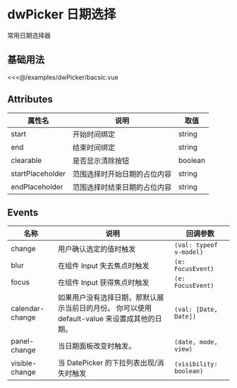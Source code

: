<script setup>
import Bacsic from '../examples/dwPicker/bacsic.vue';
</script>

# dwPicker 日期选择

常用日期选择器

## 基础用法

<Bacsic />

<<<@/examples/dwPicker/bacsic.vue

## Attributes

| 属性名       | 说明            | 取值      |
|-----------|---------------|---------|
| start | 开始时间绑定        | string |
| end       | 结束时间绑定        | string  |
| clearable       | 是否显示清除按钮	        | boolean  |
| startPlaceholder       | 范围选择时开始日期的占位内容        | string  |
| endPlaceholder       | 范围选择时结束日期的占位内容	        | string  |

## Events

| 名称              | 说明                                                                        | 回调参数                    |
|-----------------|---------------------------------------------------------------------------|-------------------------|
| change          | 用户确认选定的值时触发	                                     | `(val: typeof v-model)` |
| blur            | 在组件 Input 失去焦点时触发	                                                 | `(e: FocusEvent)`       |
| focus           | 在组件 Input 获得焦点时触发	                                               | `(e: FocusEvent)`       |
| calendar-change | 如果用户没有选择日期，那默认展示当前日的月份。 你可以使用 default-value 来设置成其他的日期。	 | `(val: [Date, Date])`   |
| panel-change    | 当日期面板改变时触发。	                                | `(date, mode, view)`    |
| visible-change  | 当 DatePicker 的下拉列表出现/消失时触发	                | `(visibility: boolean)` |
